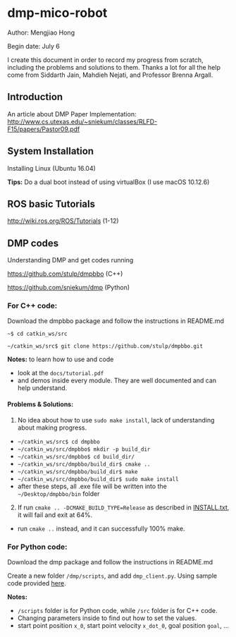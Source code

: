 # dmp-mico-robot
Author: Mengjiao Hong

Begin date: July 6

I create this document in order to record my progress from scratch, including the problems and solutions to them. Thanks a lot for all the help come from Siddarth Jain, Mahdieh Nejati, and Professor Brenna Argall.

## Introduction
An article about DMP Paper Implementation:
http://www.cs.utexas.edu/~sniekum/classes/RLFD-F15/papers/Pastor09.pdf

## System Installation
Installing Linux (Ubuntu 16.04)

**Tips:** Do a dual boot instead of using virtualBox (I use macOS 10.12.6)

## ROS basic Tutorials
http://wiki.ros.org/ROS/Tutorials (1-12)

## DMP codes
Understanding DMP and get codes running

https://github.com/stulp/dmpbbo (C++)

https://github.com/sniekum/dmp (Python)

### For C++ code:
Download the dmpbbo package and follow the instructions in README.md

`~$ cd catkin_ws/src`

`~/catkin_ws/src$ git clone https://github.com/stulp/dmpbbo.git`

**Notes:**
to learn how to use and code
+ look at the `docs/tutorial.pdf`
+ and demos inside every module. They are well documented and can help understand.

#### Problems & Solutions:
1. No idea about how to use `sudo make install`, lack of understanding about making progress.

+ `~/catkin_ws/src$ cd dmpbbo`
+ `~/catkin_ws/src/dmpbbo$ mkdir -p build_dir`
+ `~/catkin_ws/src/dmpbbo$ cd build_dir/`
+ `~/catkin_ws/src/dmpbbo/build_dir$ cmake ..`
+ `~/catkin_ws/src/dmpbbo/build_dir$ make`
+ `~/catkin_ws/src/dmpbbo/build_dir$ sudo make install`
+ after these steps, all .exe file will be written into the `~/Desktop/dmpbbo/bin` folder

2. If run `cmake .. -DCMAKE_BUILD_TYPE=Release` as described in [INSTALL.txt](https://github.com/stulp/dmpbbo/blob/master/LICENSE.txt), it will fail and exit at 64%.

+ run `cmake ..` instead, and it can successfully 100% make.

### For Python code:
Download the dmp package and follow the instructions in README.md

Create a new folder `/dmp/scripts`, and add `dmp_client.py`. Using sample code provided [here](http://www.ros.org/wiki/dmp).

**Notes:**
+ `/scripts` folder is for Python code, while `/src` folder is for C++ code.
+ Changing parameters inside to find out how to set the values.
+ start point position `x_0`, start point velocity `x_dot_0`, goal position `goal`, ...
